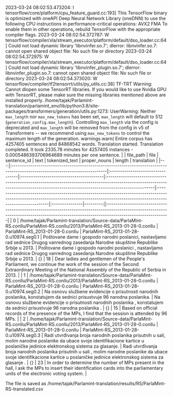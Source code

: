 2023-03-24 08:02:53.473204: I tensorflow/core/platform/cpu_feature_guard.cc:193] This TensorFlow binary is optimized with oneAPI Deep Neural Network Library (oneDNN) to use the following CPU instructions in performance-critical operations:  AVX2 FMA
To enable them in other operations, rebuild TensorFlow with the appropriate compiler flags.
2023-03-24 08:02:54.372787: W tensorflow/compiler/xla/stream_executor/platform/default/dso_loader.cc:64] Could not load dynamic library 'libnvinfer.so.7'; dlerror: libnvinfer.so.7: cannot open shared object file: No such file or directory
2023-03-24 08:02:54.372975: W tensorflow/compiler/xla/stream_executor/platform/default/dso_loader.cc:64] Could not load dynamic library 'libnvinfer_plugin.so.7'; dlerror: libnvinfer_plugin.so.7: cannot open shared object file: No such file or directory
2023-03-24 08:02:54.373020: W tensorflow/compiler/tf2tensorrt/utils/py_utils.cc:38] TF-TRT Warning: Cannot dlopen some TensorRT libraries. If you would like to use Nvidia GPU with TensorRT, please make sure the missing libraries mentioned above are installed properly.
/home/tajak/Parlamint-translation/parlamint_env/lib/python3.8/site-packages/transformers/generation/utils.py:1273: UserWarning: Neither `max_length` nor `max_new_tokens` has been set, `max_length` will default to 512 (`generation_config.max_length`). Controlling `max_length` via the config is deprecated and `max_length` will be removed from the config in v5 of Transformers -- we recommend using `max_new_tokens` to control the maximum length of the generation.
  warnings.warn(
Entire corpus has 4257405 sentences and 84868542 words.
Translation started.
Translation completed. It took 2335.78 minutes for 4257405 instances - 0.0005486393706964689 minutes per one sentence.
|    | file_path                                                                                                                   | file                             | sentence_id                             | text                                                                                                                                                                               | tokenized_text                                                                                                                                                                       | proper_nouns   |   length | translation                                                                                                                                                                               |
|---:|:----------------------------------------------------------------------------------------------------------------------------|:---------------------------------|:----------------------------------------|:-----------------------------------------------------------------------------------------------------------------------------------------------------------------------------------|:-------------------------------------------------------------------------------------------------------------------------------------------------------------------------------------|:---------------|---------:|:------------------------------------------------------------------------------------------------------------------------------------------------------------------------------------------|
|  0 | /home/tajak/Parlamint-translation/Source-data/ParlaMint-RS.conllu/ParlaMint-RS.conllu/2013/ParlaMint-RS_2013-01-28-0.conllu | ParlaMint-RS_2013-01-28-0.conllu | ParlaMint-RS_2013-01-28-0.u10974.seg0.1 | Poštovane dame i gospodo narodni poslanici, nastavljamo rad sednice Drugog vanrednog zasedanja Narodne skupštine Republike Srbije u 2013.                                          | Poštovane dame i gospodo narodni poslanici , nastavljamo rad sednice Drugog vanrednog zasedanja Narodne skupštine Republike Srbije u 2013.                                           | {}             |       18 | Dear ladies and gentlemen of the People's Parliament, we continue the work of the session of the Second Extraordinary Meeting of the National Assembly of the Republic of Serbia in 2013. |
|  1 | /home/tajak/Parlamint-translation/Source-data/ParlaMint-RS.conllu/ParlaMint-RS.conllu/2013/ParlaMint-RS_2013-01-28-0.conllu | ParlaMint-RS_2013-01-28-0.conllu | ParlaMint-RS_2013-01-28-0.u10974.seg0.2 | Na osnovu službene evidencije o prisutnosti narodnih poslanika, konstatujem da sednici prisustvuje 96 narodna poslanika.                                                           | Na osnovu službene evidencije o prisutnosti narodnih poslanika , konstatujem da sednici prisustvuje 96 narodna poslanika .                                                           | {}             |       15 | Based on official records of the presence of the MPs, I find that the session is attended by 96 MPs.                                                                                      |
|  2 | /home/tajak/Parlamint-translation/Source-data/ParlaMint-RS.conllu/ParlaMint-RS.conllu/2013/ParlaMint-RS_2013-01-28-0.conllu | ParlaMint-RS_2013-01-28-0.conllu | ParlaMint-RS_2013-01-28-0.u10974.seg0.3 | Radi utvrđivanja broja narodnih poslanika prisutnih u sali, molim narodne poslanike da ubace svoje identifikacione kartice u poslaničke jedinice elektronskog sistema za glasanje. | Radi utvrđivanja broja narodnih poslanika prisutnih u sali , molim narodne poslanike da ubace svoje identifikacione kartice u poslaničke jedinice elektronskog sistema za glasanje . | {}             |       23 | In order to determine the number of MPs present in the hall, I ask the MPs to insert their identification cards into the parliamentary units of the electronic voting system.             |




The file is saved as /home/tajak/Parlamint-translation/results/RS/ParlaMint-RS-translated.csv
